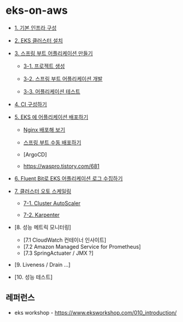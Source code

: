 # eks-on-aws

* [1. 기본 인프라 구성](https://github.com/gnosia93/eks-on-aws/blob/main/tutorial/basic-infra.md)

* [2. EKS 클러스터 설치](https://github.com/gnosia93/container-on-aws/blob/main/tutorial/eks-cluster-launch.md)

* [3. 스프링 부트 어플리케이션 만들기]()

  * [3-1. 프로젝트 생성](https://github.com/gnosia93/eks-on-aws/blob/main/tutorial/springboot-shop.md)

  * [3-2. 스프링 부트 어플리케이션 개발](https://github.com/gnosia93/eks-on-aws/blob/main/tutorial/springboot-devel.md)
 
  * [3-3. 어플리케이션 테스트](https://github.com/gnosia93/eks-on-aws/blob/main/tutorial/springboot-postman.md)
  
* [4. CI 구성하기](https://github.com/gnosia93/eks-on-aws/blob/main/tutorial/eks-codepipe-line.md)

* [5. EKS 에 어플리케이션 배포하기]()

  - [Nginx 배포해 보기](https://github.com/gnosia93/eks-on-aws/blob/main/tutorial/eks-nginx-deploy.md)

  - [스프링 부트 수동 배포하기](https://github.com/gnosia93/eks-on-aws/blob/main/tutorial/eks-manual-deploy.md)

  - [ArgoCD]

  - https://waspro.tistory.com/681
 
* [6. Fluent Bit로 EKS 어플리케이션 로그 수집하기](https://github.com/gnosia93/eks-on-aws/blob/main/tutorial/eks-logging.md)

* [7. 클러스터 오토 스케일링]()
  
  - [7-1. Cluster AutoScaler](https://github.com/gnosia93/eks-on-aws/blob/main/tutorial/eks-ca.md)

  - [7-2. Karpenter](https://github.com/gnosia93/eks-on-aws/blob/main/tutorial/eks-karpenter.md)

* [8. 성능 메트릭 모니터링]
  
  - [7.1 CloudWatch 컨테이너 인사이트]
  - [7.2 Amazon Managed Service for Prometheus]
  - [7.3 SpringActuater / JMX ?]      

* [9. Liveness / Drain ...]

* [10. 성능 테스트]


## 레퍼런스 ##

* eks workshop - https://www.eksworkshop.com/010_introduction/

